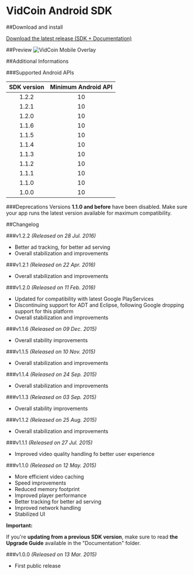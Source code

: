 VidCoin Android SDK
===============
##Download and install

[Download the latest release (SDK + Documentation)](https://github.com/VidCoin/VidCoin-Android-SDK/releases/download/v1.2.2/VidCoin-Android-SDK.zip)

##Preview
![VidCoin Mobile Overlay](https://googledrive.com/host/0Bwu-tkR-jL-5V2NRaV8xejg4dFE "VidCoin Mobile Overlay")

##Additional Informations

###Supported Android APIs

| SDK version  | Minimum Android API |
| :-------------: | :-------------: |
| 1.2.2 | 10 |
| 1.2.1 | 10 |
| 1.2.0 | 10 |
| 1.1.6 | 10 |
| 1.1.5 | 10 |
| 1.1.4 | 10 |
| 1.1.3 | 10 |
| 1.1.2 | 10 |
| 1.1.1 | 10 |
| 1.1.0 | 10 |
| 1.0.0 | 10 |

###Deprecations
Versions **1.1.0 and before** have been disabled. Make sure your app runs the latest version available for maximum compatibility.

##Changelog

###v1.2.2
*(Released on 28 Jul. 2016)*

* Better ad tracking, for better ad serving
* Overall stabilization and improvements

###v1.2.1
*(Released on 22 Apr. 2016)*

* Overall stabilization and improvements

###v1.2.0
*(Released on 11 Feb. 2016)*

* Updated for compatibility with latest Google PlayServices
* Discontinuing support for ADT and Eclipse, following Google dropping support for this platform
* Overall stabilization and improvements

###v1.1.6
*(Released on 09 Dec. 2015)*

* Overall stability improvements

###v1.1.5
*(Released on 10 Nov. 2015)*

* Overall stabilization and improvements

###v1.1.4
*(Released on 24 Sep. 2015)*

* Overall stabilization and improvements

###v1.1.3
*(Released on 03 Sep. 2015)*

* Overall stability improvements

###v1.1.2
*(Released on 25 Aug. 2015)*

* Overall stabilization and improvements

###v1.1.1
*(Released on 27 Jul. 2015)*

* Improved video quality handling fo better user experience

###v1.1.0
*(Released on 12 May. 2015)*

* More efficient video caching
* Speed improvements
* Reduced memory footprint
* Improved player performance
* Better tracking for better ad serving
* Improved network handling
* Stabilized UI

**Important:**

If you're **updating from a previous SDK version**, make sure to read **the Upgrade Guide** available in the "Documentation" folder.

###v1.0.0
*(Released on 13 Mar. 2015)*

* First public release
